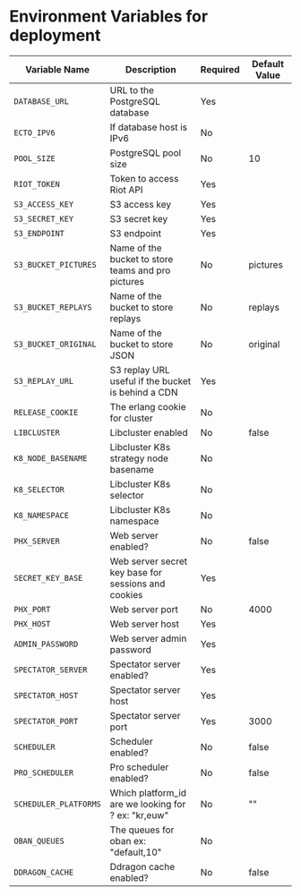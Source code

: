 # Environment Variables for deployment

| Variable Name        | Description                                         | Required | Default Value |
|----------------------|-----------------------------------------------------|----------|---------------|
| `DATABASE_URL`       | URL to the PostgreSQL database                      | Yes      |               |
| `ECTO_IPV6`          | If database host is IPv6                            | No       |               |
| `POOL_SIZE`          | PostgreSQL pool size                                | No       | 10            |
| `RIOT_TOKEN`         | Token to access Riot API                            | Yes      |               |
| `S3_ACCESS_KEY`      | S3 access key                                       | Yes      |               |
| `S3_SECRET_KEY`      | S3 secret key                                       | Yes      |               |
| `S3_ENDPOINT`        | S3 endpoint                                         | Yes      |               |
| `S3_BUCKET_PICTURES` | Name of the bucket to store teams and pro pictures  | No       | pictures      |
| `S3_BUCKET_REPLAYS`  | Name of the bucket to store replays                 | No       | replays       |
| `S3_BUCKET_ORIGINAL` | Name of the bucket to store JSON                    | No       | original      |
| `S3_REPLAY_URL`      | S3 replay URL useful if the bucket is behind a CDN  | Yes      |               |
| `RELEASE_COOKIE`     | The erlang cookie for cluster                       | No       |               |
| `LIBCLUSTER`         | Libcluster enabled                                  | No       | false         |
| `K8_NODE_BASENAME`   | Libcluster K8s strategy node basename               | No       |               |
| `K8_SELECTOR`        | Libcluster K8s selector                             | No       |               |
| `K8_NAMESPACE`       | Libcluster K8s namespace                            | No       |               |
| `PHX_SERVER`         | Web server enabled?                                 | No       | false         |
| `SECRET_KEY_BASE`    | Web server secret key base for sessions and cookies | Yes      |               |
| `PHX_PORT`           | Web server port                                     | No       | 4000          |
| `PHX_HOST`           | Web server host                                     | Yes      |               |
| `ADMIN_PASSWORD`     | Web server admin password                           | Yes      |               |
| `SPECTATOR_SERVER`   | Spectator server enabled?                           | Yes      |               |
| `SPECTATOR_HOST`     | Spectator server host                               | Yes      |               |
| `SPECTATOR_PORT`     | Spectator server port                               | Yes      | 3000          |
| `SCHEDULER`          | Scheduler enabled?                                  | No       | false         |
| `PRO_SCHEDULER`      | Pro scheduler enabled?                              | No       | false         |
| `SCHEDULER_PLATFORMS`| Which platform_id are we looking for ? ex: "kr,euw" | No       | ""            |
| `OBAN_QUEUES`        | The queues for oban ex: "default,10"                | No       |               |
| `DDRAGON_CACHE`      | Ddragon cache enabled?                              | No       | false         |
